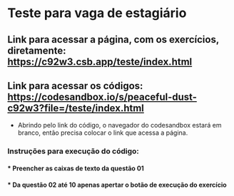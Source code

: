 # Teste para vaga de estagiário
## Link para acessar a página, com os exercícios, diretamente: https://c92w3.csb.app/teste/index.html
## Link para acessar os códigos: https://codesandbox.io/s/peaceful-dust-c92w3?file=/teste/index.html
- Abrindo pelo link do código, o navegador do codesandbox estará em branco, então precisa colocar o link que acessa a página.

### Instruções para execução do código:
#### * Preencher as caixas de texto da questão 01
#### * Da questão 02 até 10 apenas apertar o botão de execução do exercício
